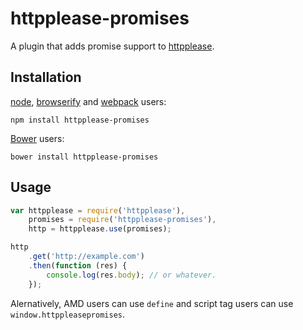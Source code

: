 httpplease-promises
===================

A plugin that adds promise support to [httpplease].


Installation
------------

[node], [browserify] and [webpack] users:

`npm install httpplease-promises`

[Bower] users:

`bower install httpplease-promises`


Usage
-----

```javascript
var httpplease = require('httpplease'),
    promises = require('httpplease-promises'),
    http = httpplease.use(promises);

http
    .get('http://example.com')
    .then(function (res) {
        console.log(res.body); // or whatever.
    });
```

Alernatively, AMD users can use `define` and script tag users can use
`window.httppleasepromises`.


[httpplease]: https://github.com/matthewwithanm/httpplease.js
[node]: http://nodejs.org
[browserify]: http://browserify.org
[webpack]: http://webpack.github.io
[Bower]: http://bower.io
